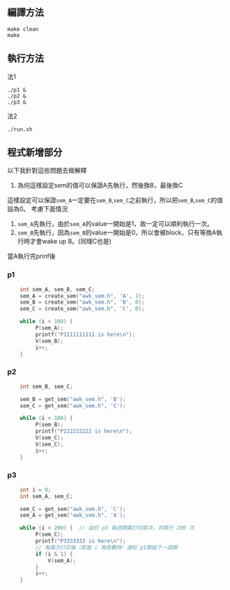 ## 編譯方法
```
make clean 
make
```

## 執行方法

法1
```
./p1 &
./p2 &
./p3 &
```
法2
```
./run.sh
```


## 程式新增部分
以下我針對這些問題去做解釋
1. 為何這樣設定sem的值可以保證A先執行，然後換B，最後換C

這樣設定可以保證`sem_A`一定要在`sem_B`,`sem_C`之前執行，所以把`sem_B`,`sem_C`的值設為0。
考慮下面情況
1. `sem_A`先執行，由於`sem_A`的value一開始是1，故一定可以順利執行一次。
2. `sem_B`先執行，因為`sem_B`的value一開始是0，所以會被block，只有等換A執行時才會wake up B。(同理C也是) 

當A執行完prinf後




### p1
```c
    int sem_A, sem_B, sem_C;
    sem_A = create_sem("awk_sem.h", 'A', 1);  
    sem_B = create_sem("awk_sem.h", 'B', 0);  
    sem_C = create_sem("awk_sem.h", 'C', 0);  

    while (i < 100) {
         P(sem_A);   
         printf("P1111111111 is here\n");
         V(sem_B);  
         i++;
    }

```

### p2
```c
    int sem_B, sem_C;

    sem_B = get_sem("awk_sem.h", 'B');
    sem_C = get_sem("awk_sem.h", 'C');

    while (i < 100) {
         P(sem_B);
         printf("P222222222 is here\n");
         V(sem_C);
         V(sem_C);
         i++;
    }
```

### p3
```c
    int i = 0;
    int sem_A, sem_C;

    sem_C = get_sem("awk_sem.h", 'C');
    sem_A = get_sem("awk_sem.h", 'A');

    while (i < 200) {  // 由於 p3 每週期需打印兩次，共執行 200 次
         P(sem_C);
         printf("P3333333 is here\n");
         // 每兩次打印後（即當 i 為奇數時）通知 p1開始下一週期
         if (i & 1) {
             V(sem_A);
         }
         i++;
    }

```
